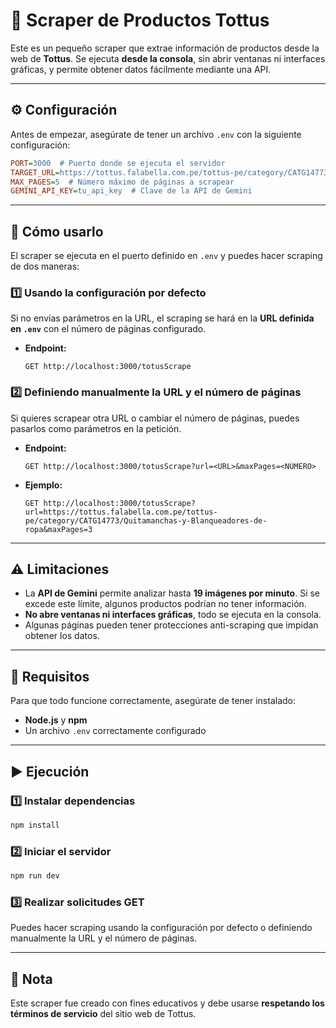 # 🛒 Scraper de Productos Tottus

Este es un pequeño scraper que extrae información de productos desde la web de **Tottus**. Se ejecuta **desde la consola**, sin abrir ventanas ni interfaces gráficas, y permite obtener datos fácilmente mediante una API.

---

## ⚙️ Configuración

Antes de empezar, asegúrate de tener un archivo `.env` con la siguiente configuración:

```ini
PORT=3000  # Puerto donde se ejecuta el servidor
TARGET_URL=https://tottus.falabella.com.pe/tottus-pe/category/CATG14773/Quitamanchas-y-Blanqueadores-de-ropa  # URL de la categoría de productos a scrapear
MAX_PAGES=5  # Número máximo de páginas a scrapear
GEMINI_API_KEY=tu_api_key  # Clave de la API de Gemini
```

---

## 🚀 Cómo usarlo

El scraper se ejecuta en el puerto definido en `.env` y puedes hacer scraping de dos maneras:

### 1️⃣ Usando la configuración por defecto

Si no envías parámetros en la URL, el scraping se hará en la **URL definida en `.env`** con el número de páginas configurado.

- **Endpoint:**
  ```http
  GET http://localhost:3000/totusScrape
  ```

### 2️⃣ Definiendo manualmente la URL y el número de páginas

Si quieres scrapear otra URL o cambiar el número de páginas, puedes pasarlos como parámetros en la petición.

- **Endpoint:**
  ```http
  GET http://localhost:3000/totusScrape?url=<URL>&maxPages=<NÚMERO>
  ```
- **Ejemplo:**
  ```http
  GET http://localhost:3000/totusScrape?url=https://tottus.falabella.com.pe/tottus-pe/category/CATG14773/Quitamanchas-y-Blanqueadores-de-ropa&maxPages=3
  ```

---

## ⚠️ Limitaciones

- La **API de Gemini** permite analizar hasta **19 imágenes por minuto**. Si se excede este límite, algunos productos podrían no tener información.
- **No abre ventanas ni interfaces gráficas**, todo se ejecuta en la consola.
- Algunas páginas pueden tener protecciones anti-scraping que impidan obtener los datos.

---

## 📌 Requisitos

Para que todo funcione correctamente, asegúrate de tener instalado:

- **Node.js** y **npm**
- Un archivo `.env` correctamente configurado

---

## ▶️ Ejecución

### 1️⃣ Instalar dependencias

```bash
npm install
```

### 2️⃣ Iniciar el servidor

```bash
npm run dev
```

### 3️⃣ Realizar solicitudes GET

Puedes hacer scraping usando la configuración por defecto o definiendo manualmente la URL y el número de páginas.

---

## 📜 Nota

Este scraper fue creado con fines educativos y debe usarse **respetando los términos de servicio** del sitio web de Tottus.
